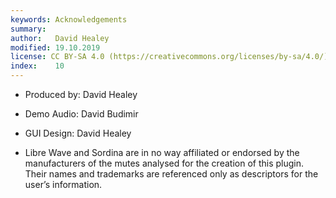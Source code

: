 ```yaml
---
keywords: Acknowledgements
summary:  
author:   David Healey
modified: 19.10.2019
license: CC BY-SA 4.0 (https://creativecommons.org/licenses/by-sa/4.0/)
index:    10
---
```

  
- Produced by: David Healey
- Demo Audio: David Budimir
- GUI Design: David Healey

- Libre Wave and Sordina are in no way affiliated or endorsed by the manufacturers of the mutes analysed for the creation of this plugin. Their names and trademarks are referenced only as descriptors for the user’s information.


